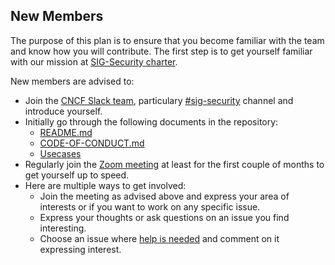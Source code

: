 ## New Members

The purpose of this plan is to ensure that you become familiar with the team and know how you will contribute. The first step is to get yourself familiar with our mission at [SIG-Security charter](governance/charter.md).

New members are advised to:

* Join the [CNCF Slack team](https://slack.cncf.io/), particulary [#sig-security](https://cloud-native.slack.com/messages/CDJ7MLT8S) channel and introduce yourself.
* Initially go through the following documents in the repository:
	* [README.md](https://github.com/cncf/sig-security/blob/master/README.md) 
	* [CODE-OF-CONDUCT.md](https://github.com/cncf/sig-security/blob/master/CODE-OF-CONDUCT.md)
	* [Usecases](https://github.com/cncf/sig-security/usecase-personas/)
* Regularly join the [Zoom meeting](https://github.com/cncf/sig-security/blob/master/README.md#meeting-time) at least for the first couple of months to get yourself up to speed. 
* Here are multiple ways to get involved:
	* Join the meeting as advised above and express your area of interests or if you want to work on any specific issue.
	* Express your thoughts or ask questions on an issue you find interesting.
	* Choose an issue where [help is needed](https://github.com/cncf/sig-security/labels/help%20wanted) and comment on it expressing interest. 

